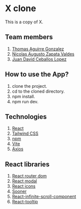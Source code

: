 # X clone

This is a copy of X.

## Team members

1. [Thomas Aguirre Gonzalez](https://github.com/Thomas-Parker24)
2. [Nicolas Augusto Zapata Valdes](https://github.com/NicolasZapataValdes)
3. [Juan David Ceballos Lopez](https://github.com/JuanDCeballos)

## How to use the App?

1. clone the project.
2. cd to the cloned directory.
3. npm install.
4. npm run dev.

## Technologies

1. [React](https://react.dev/)
2. [Tailwind CSS](https://tailwindcss.com/)
3. [npm](https://www.npmjs.com/)
4. [Vite](https://vitejs.dev/)
5. [Axios](https://axios-http.com/docs/intro)

## React libraries

1. [React router dom](https://reactrouter.com/en/main)
2. [React modal](https://www.npmjs.com/package/react-modal)
3. [React icons](https://react-icons.github.io/react-icons/)
4. [Sooner](https://sonner.emilkowal.ski/)
5. [React-infinite-scroll-component](https://www.npmjs.com/package/react-infinite-scroll-component)
6. [React-tooltip](https://react-tooltip.com/docs/getting-started)
